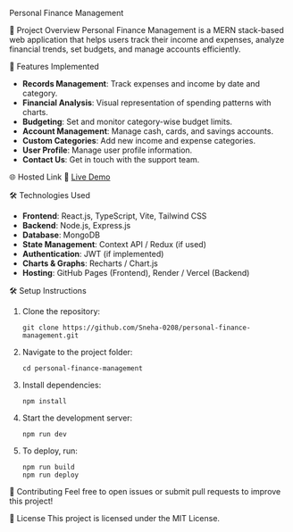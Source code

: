 Personal Finance Management

📌 Project Overview
Personal Finance Management is a MERN stack-based web application that helps users track their income and expenses, analyze financial trends, set budgets, and manage accounts efficiently.

🚀 Features Implemented
- **Records Management**: Track expenses and income by date and category.
- **Financial Analysis**: Visual representation of spending patterns with charts.
- **Budgeting**: Set and monitor category-wise budget limits.
- **Account Management**: Manage cash, cards, and savings accounts.
- **Custom Categories**: Add new income and expense categories.
- **User Profile**: Manage user profile information.
- **Contact Us**: Get in touch with the support team.

🌐 Hosted Link
🔗 [Live Demo]( )

🛠️ Technologies Used
- **Frontend**: React.js, TypeScript, Vite, Tailwind CSS
- **Backend**: Node.js, Express.js
- **Database**: MongoDB
- **State Management**: Context API / Redux (if used)
- **Authentication**: JWT (if implemented)
- **Charts & Graphs**: Recharts / Chart.js
- **Hosting**: GitHub Pages (Frontend), Render / Vercel (Backend)

🛠 Setup Instructions
1. Clone the repository:
   ```
   git clone https://github.com/Sneha-0208/personal-finance-management.git
   ```
2. Navigate to the project folder:
   ```
   cd personal-finance-management
   ```
3. Install dependencies:
   ```
   npm install
   ```
4. Start the development server:
   ```
   npm run dev
   ```
5. To deploy, run:
   ```
   npm run build
   npm run deploy
   ```

🤝 Contributing
Feel free to open issues or submit pull requests to improve this project!

📜 License
This project is licensed under the MIT License.
